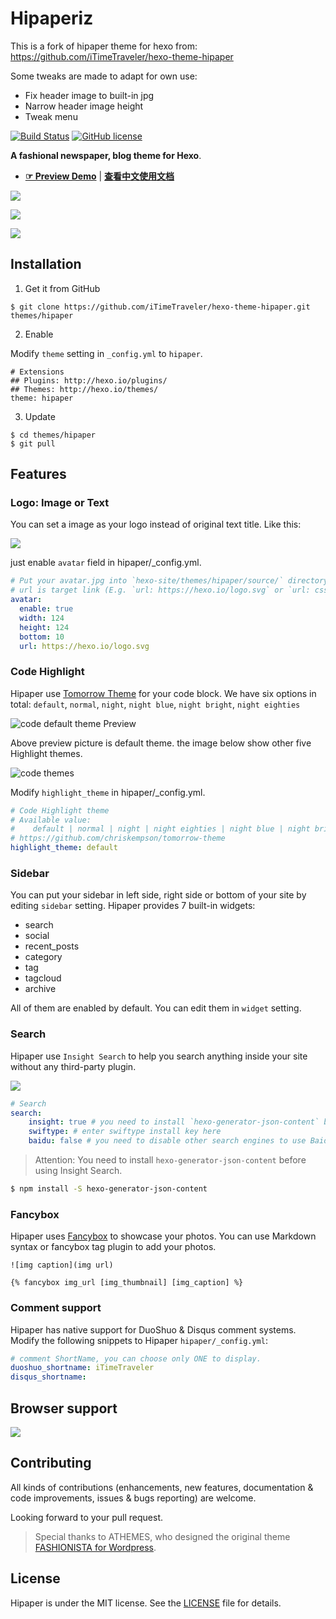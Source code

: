 # Hipaperiz

This is a fork of hipaper theme for hexo from: https://github.com/iTimeTraveler/hexo-theme-hipaper

Some tweaks are made to adapt for own use: 

- Fix header image to built-in jpg
- Narrow header image height
- Tweak menu

[![Build Status](https://travis-ci.org/iTimeTraveler/hexo-theme-hipaper.svg?branch=master)](https://travis-ci.org/iTimeTraveler/hexo-theme-hipaper)		[![GitHub license](https://img.shields.io/badge/license-MIT-blue.svg)](https://github.com/iTimeTraveler/hexo-theme-hipaper/blob/master/LICENSE)


**A fashional newspaper, blog theme for Hexo**. 

- [**☞ Preview Demo**](https://itimetraveler.github.io/hexo-theme-hipaper/) | [**查看中文使用文档**](https://github.com/iTimeTraveler/hexo-theme-hipaper/blob/master/README.cn.md)


![](https://raw.githubusercontent.com/iTimeTraveler/iTimeTraveler.github.io/master/gallery/hipaper-demo-screen.png)

![](https://raw.githubusercontent.com/iTimeTraveler/hexo-theme-hipaper/master/source/preview/mobile-preview.png)

![](https://raw.githubusercontent.com/iTimeTraveler/hexo-theme-hipaper/master/source/preview/hipaper-preview.png)


<!--more-->

## Installation

 1. Get it from GitHub

 ```shell
 $ git clone https://github.com/iTimeTraveler/hexo-theme-hipaper.git themes/hipaper
 ```
 2. Enable

 Modify `theme` setting in `_config.yml` to `hipaper`.
 ```
 # Extensions
 ## Plugins: http://hexo.io/plugins/
 ## Themes: http://hexo.io/themes/
 theme: hipaper
 ```
 3. Update

 ```shell
 $ cd themes/hipaper
 $ git pull
 ```



## Features


### Logo: Image or Text

You can set a image as your logo instead of original text title. Like this:

![](https://raw.githubusercontent.com/iTimeTraveler/hexo-theme-hipaper/master/source/preview/logo-preview.jpg)

just enable `avatar` field in hipaper/_config.yml.

```yml
# Put your avatar.jpg into `hexo-site/themes/hipaper/source/` directory.
# url is target link (E.g. `url: https://hexo.io/logo.svg` or `url: css/images/mylogo.jpg`)
avatar: 
  enable: true
  width: 124
  height: 124
  bottom: 10
  url: https://hexo.io/logo.svg
```


### Code Highlight

Hipaper use [Tomorrow Theme](https://github.com/chriskempson/tomorrow-theme) for your code block. We have six options in total: `default`, `normal`, `night`, `night blue`, `night bright`, `night eighties`

![code `default` theme Preview](https://raw.githubusercontent.com/iTimeTraveler/hexo-theme-hipaper/master/source/preview/code-theme-default.png)

Above preview picture is default theme. the image below show other five Highlight themes.

![code themes](https://raw.githubusercontent.com/iTimeTraveler/hexo-theme-hipaper/master/source/preview/code-theme.jpg?raw=true)

Modify `highlight_theme` in hipaper/_config.yml.

```yml
# Code Highlight theme
# Available value:
#    default | normal | night | night eighties | night blue | night bright
# https://github.com/chriskempson/tomorrow-theme
highlight_theme: default
```



### Sidebar

You can put your sidebar in left side, right side or bottom of your site by editing `sidebar` setting.
Hipaper provides 7 built-in widgets:

- search
- social
- recent_posts
- category
- tag
- tagcloud
- archive

All of them are enabled by default. You can edit them in `widget` setting.


### Search

Hipaper use `Insight Search` to help you search anything inside your site without any third-party plugin.

![](https://raw.githubusercontent.com/iTimeTraveler/hexo-theme-hipaper/master/source/preview/search-preview.png)

```yml
# Search
search:
    insight: true # you need to install `hexo-generator-json-content` before using Insight Search
    swiftype: # enter swiftype install key here
    baidu: false # you need to disable other search engines to use Baidu search, options: true, false
```

> Attention: You need to install `hexo-generator-json-content` before using Insight Search.

```bash
$ npm install -S hexo-generator-json-content
```


### Fancybox

Hipaper uses [Fancybox] to showcase your photos. You can use Markdown syntax or fancybox tag plugin to add your photos.

```
![img caption](img url)

{% fancybox img_url [img_thumbnail] [img_caption] %}
```

### Comment support

Hipaper has native support for DuoShuo & Disqus comment systems. Modify the following snippets to Hipaper `hipaper/_config.yml`:

```yml
# comment ShortName, you can choose only ONE to display.
duoshuo_shortname: iTimeTraveler
disqus_shortname: 
```



## Browser support

![](https://raw.githubusercontent.com/iTimeTraveler/hexo-theme-hipaper/master/source/preview/browser-support.png?raw=true)



## Contributing

All kinds of contributions (enhancements, new features, documentation & code improvements, issues & bugs reporting) are welcome.

Looking forward to your pull request.

> Special thanks to ATHEMES, who designed the original theme [FASHIONISTA for Wordpress](http://athemes.com/theme/fashionista/).


## License

Hipaper is under the MIT license. See the [LICENSE](https://github.com/iTimeTraveler/hexo-theme-hipaper/blob/master/LICENSE) file for details.


[Hexo]: https://hexo.io/
[Fancybox]: http://fancyapps.com/fancybox/
[Font Awesome]: http://fontawesome.io/
